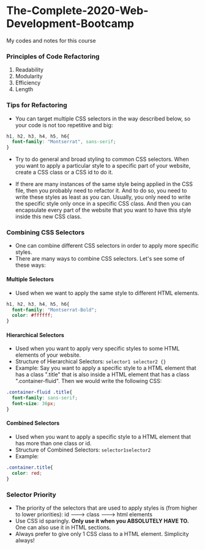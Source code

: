 # The-Complete-2020-Web-Development-Bootcamp
My codes and notes for this course

### Principles of Code Refactoring
1) Readability
2) Modularity
3) Efficiency
4) Length

### Tips for Refactoring
* You can target multiple CSS selectors in the way described below, so your code is not too repetitive and big:
```css
h1, h2, h3, h4, h5, h6{
  font-family: "Montserrat", sans-serif;
}
```

* Try to do general and broad styling to common CSS selectors. When you want to apply a particular style to a specific part of your website, create a CSS class or a CSS id to do it.

* If there are many instances of the same style being applied in the CSS file, then you probably need to refactor it. And to do so, you need to write these styles as least as you can. Usually, you only need to write the specific style only once in a specific CSS class. And then you can encapsulate every part of the website that you want to have this style inside this new CSS class.

### Combining CSS Selectors
* One can combine different CSS selectors in order to apply more specific styles.
* There are many ways to combine CSS selectors. Let's see some of these ways:

#### Multiple Selectors
* Used when we want to apply the same style to different HTML elements.
```css
h1, h2, h3, h4, h5, h6{
  font-family: "Montserrat-Bold";
  color: #ffffff;
}
```

#### Hierarchical Selectors
* Used when you want to apply very specific styles to some HTML elements of your website.
* Structure of Hierarchical Selectors: ```selector1 selector2 {}```
* Example: Say you want to apply a specific style to a HTML element that has a class ".title" that is also inside a HTML element that has a class ".container-fluid". Then we would write the following CSS:
```css
.container-fluid .title{
  font-family: sans-serif;
  font-size: 36px;
}
```

#### Combined Selectors
* Used when you want to apply a specific style to a HTML element that has more than one class or id.
* Structure of Combined Selectors: ```selector1selector2```
* Example:
```css
.container.title{
  color: red;
}
```

### Selector Priority
* The priority of the selectors that are used to apply styles is (from higher to lower priorities): id ---> class ---> html elements
* Use CSS id sparingly. __Only use it when you ABSOLUTELY HAVE TO.__ One can also use it in HTML sections.
* Always prefer to give only 1 CSS class to a HTML element. Simplicity always!
